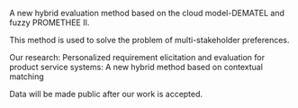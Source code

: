 A new hybrid evaluation method based on the cloud model-DEMATEL and fuzzy PROMETHEE II.

This method is used to solve the problem of multi-stakeholder preferences.


Our research:
Personalized requirement elicitation and evaluation for product service systems: A new hybrid method based on contextual matching


Data will be made public after our work is accepted.